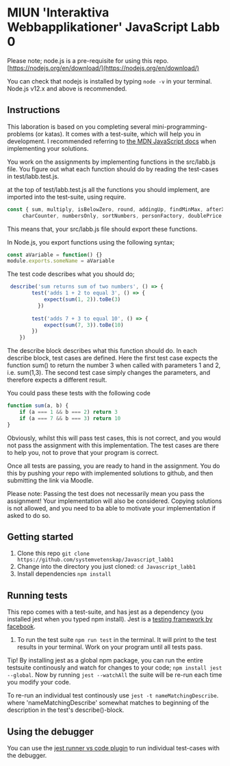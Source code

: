 # MIUN 'Interaktiva Webbapplikationer' JavaScript Labb 0

Please note; node.js is a pre-requisite for using this repo. [https://nodejs.org/en/download/](https://nodejs.org/en/download/)

You can check that nodejs is installed by typing `node -v` in your terminal. Node.js v12.x and above is recommended. 

## Instructions

This laboration is based on you completing several mini-programming-problems (or katas). It comes with a test-suite, which will help you in development. I recommended referring to [the MDN JavaScript docs](https://developer.mozilla.org/sv-SE/docs/Web/JavaScript) when implementing your solutions. 

You work on the assignments by implementing functions in the src/labb.js file. You figure out what each function should do by reading the test-cases in test/labb.test.js.

at the top of test/labb.test.js all the functions you should implement, are imported into the test-suite, using require. 
```javascript
const { sum, multiply, isBelowZero, round, addingUp, findMinMax, afterXmasEve2020, sortByStringLength,
     charCounter, numbersOnly, sortNumbers, personFactory, doublePrice, and, removeLeadingTrailing, getKeysAndValues} = require('../src/labb')
```
This means that, your src/labb.js file should export these functions. 

In Node.js, you export functions using the following syntax;
```javascript
const aVariable = function() {}
module.exports.someName = aVariable
```
The test code describes what you should do;

```javascript
 describe('sum returns sum of two numbers', () => {
        test('adds 1 + 2 to equal 3', () => {
            expect(sum(1, 2)).toBe(3)
          })
    
        test('adds 7 + 3 to equal 10', () => {
            expect(sum(7, 3)).toBe(10)
        })  
    })
```
The describe block describes what this function should do. In each describe block, test cases are defined. Here the first test case expects the function sum() to return the number 3 when called with parameters 1 and 2, i.e. sum(1,3). The second test case simply changes the parameters, and therefore expects a different result.

You could pass these tests with the following code
```javascript
function sum(a, b) {
    if (a === 1 && b === 2) return 3
    if (a === 7 && b === 3) return 10
}
```
Obviously, whilst this will pass test cases, this is not correct, and you would not pass the assignment with this implementation. The test cases are there to help you, not to prove that your program is correct. 

Once all tests are passing, you are ready to hand in the assignment. You do this by pushing your repo with implemented solutions to github, and then submitting the link via Moodle. 

Please note: Passing the test does not necessarily mean you pass the assignment! Your implementation will also be considered. Copying solutions is not allowed, and you need to ba able to motivate your implementation if asked to do so.

## Getting started

1. Clone this repo `git clone https://github.com/systemvetenskap/Javascript_labb1`
2. Change into the directory you just cloned: `cd Javascript_labb1` 
3. Install dependencies `npm install`


## Running tests
This repo comes with a test-suite, and has jest as a dependency (you installed jest when you typed npm install). Jest is a [testing framework by facebook](https://jestjs.io/). 


1. To run the test suite `npm run test` in the terminal. It will print to the test results in your terminal. Work on your program until all tests pass. 

Tip! By installing jest as a global npm package, you can run the entire testsuite continously and watch for changes to your code; `npm install jest --global`. Now by running `jest --watchAll` the suite will be re-run each time you modify your code.

To re-run an individual test continously use `jest -t nameMatchingDescribe`. where 'nameMatchingDescribe' somewhat matches to beginning of the description in the test's describe()-block.

## Using the debugger
You can use the [jest runner vs code plugin](https://marketplace.visualstudio.com/items?itemName=firsttris.vscode-jest-runner) to run individual test-cases with the debugger. 

